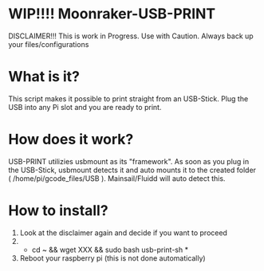 # WIP!!!! Moonraker-USB-PRINT
DISCLAIMER!!! This is work in Progress. Use with Caution. Always back up your files/configurations


# What is it?
This script makes it possible to print straight from an USB-Stick. Plug the USB into any Pi slot and you are ready to print. 

# How does it work?
USB-PRINT utilizies usbmount as its "framework".
As soon as you plug in the USB-Stick, usbmount detects it and auto mounts it to the created folder ( /home/pi/gcode_files/USB ). Mainsail/Fluidd will auto detect this. 

# How to install?
1. Look at the disclaimer again and decide if you want to proceed
2. * cd ~ && wget XXX && sudo bash usb-print-sh *
3. Reboot your raspberry pi (this is not done automatically)
